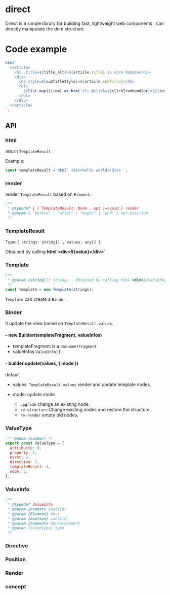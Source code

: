# direct

Direct is a simple library for building fast, lightweight web components , can directly manipulate the dom structure.

# Code example

```jsx
html`
  <article>
    <h1 .title=${title_alt}>${article.title} is core domain</h1>
    <div>
      <h3 style=${subTitleStyle}>${article.subTitle}</h3>
      <ul>
        ${list.map((item) => html`<li @click=${clickItemHandler}>${item}</li>`)}
      </ul>
    </div>
  </article>
`;
```

## API

### html

return `TemplateResult`

Example:

```js
const templateResult = html` <div>hello world</div> `;
```

### render

render `TemplateResult` based on `Element`.

```js
/**
 * @typedef { ( TemplateResult, Node , opt )=>void } render
 * @param { "before" | "after" | "begin" | "end" } opt.position
 */
```

### TemplateResult

Type `{ strings: string[] , values: any[] }`

Obtained by calling **html\`\<div\>${value}<\/div\>\`**

### Template

```js
/**
 * @param {string[]} strings - Obtained by calling html`<div>${value}</div>`.strings
 */
const template = new Template(strings);
```

`Template` can create a `Binder` .

### Binder

It update the view based on `TemplateResult.values`.

#### - new Builder(templateFragment, valueInfos)

- templateFragment is a `DocumentFragment`
- valueInfos `ValueInfo[]`

#### - builder.update(values, { mode })

default 

- values: `TemplateResult.values`
  render and update template nodes.

- mode: update mode
  - `upgrade` change an existing node.
  - `re-structure` Change existing nodes and restore the structure.
  - `re-render` empty old nodes, 

### ValueType

```js
/** @enum {number} */
export const ValueType = {
  attribuite: 0,
  property: 1,
  event: 2,
  directive: 3,
  templateResult: 4,
  node: 5,
};
```

### ValueInfo

```js
/**
 * @typedef ValueInfo
 * @param {number} position
 * @param {Element} host
 * @param {boolean} isChild
 * @param {Comment} markerComment
 * @paran {ValueType} type
 */
```

### Directive

### Position

### Render





### concept






